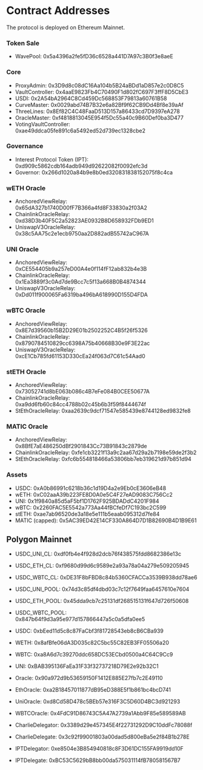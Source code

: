 # Contract Addresses
The protocol is deployed on Ethereum Mainnet.

### Token Sale
*    WavePool: 0x5a4396a2fe5fD36c6528a441D7A97c3B0f3e8aeE

### Core
*    ProxyAdmin: 0x3D9d8c08dC16Aa104b5B24aBDd1aD857e2c0D8C5
*    VaultController: 0x4aaE9823Fb4C70490F1d802fC697F3ffF8D5CbE3
*    USDI: 0x2A54bA2964C8Cd459Dc568853F79813a60761B58
*    CurveMaster: 0x0029abd74B7B32e6a82Bf9f62CB9Dd4Bf8e39aAf
*    ThreeLines: 0x8Ef82C4C48FaaD513D157a86433cd7D9397eA278
*    OracleMaster: 0xf4818813045E954f5Dc55a40c9B60Def0ba3D477
*    VotingVaultController: 0xae49ddca05fe891c6a5492ed52d739ec1328cbe2

### Governance
*    Interest Protocol Token (IPT): 0xd909c5862cdb164adb949d92622082f0092efc3d
*    Governor: 0x266d1020a84b9e8b0ed320831838152075f8c4ca     

### wETH Oracle
*    AnchoredViewRelay: 0x65dA327b1740D00fF7B366a4fd8F33830a2f03A2
*    ChainlinkOracleRelay: 0xd38D3b40F5C2a52823AE0932B8D658932FDb9ED1
*    UniswapV3OracleRelay: 0x38c5AA75c2e1ecb9750aa2D882adB55742aC967A
    
### UNI Oracle
*    AnchoredViewRelay: 0xCE554405b9a257eD00A4e0f114fF12ab832b4e3B
*    ChainlinkOracleRelay: 0x1Ea3889f3c0Ad7de9Bcc7c5f13a668B0B4874344
*    UniswapV3OracleRelay: 0xDd011f900065Fa6319ba496bA618990D155D4FDA

### wBTC Oracle
*    AnchoredViewRelay: 0x8E7d39560b15B2D29E01b2502252C4B5f26f5326
*    ChainlinkOracleRelay: 0x8790784510829cc6398A75b40668B30e9F3E22ac
*    UniswapV3OracleRelay: 0xcE1Cb785fd61153D330cEa24f063d7C61c54Aad0

### stETH Oracle
*    AnchoredViewRelay: 0x73052741d8bE063b086c4B7eFe084B0CEE50677A
*    ChainlinkOracleRelay: 0xa9dd6fb60c84cc4788b02c45b6b3f59f8444674f
*    StEthOracleRelay: 0xaa2639c9dcf71547e585439e8744128ed9832fe8

### MATIC Oracle
*    AnchoredViewRelay: 0x8BfE7aE486250dBf2901843Cc73B91843c2879de
*    ChainlinkOracleRelay: 0xfe1cb3221f13a9c2aa67d29a2b7198e59de2f3b2
*    StEthOracleRelay: 0xfc6b554818466a53806bb7eb319621d97b851d94

### Assets
* USDC: 0xA0b86991c6218b36c1d19D4a2e9Eb0cE3606eB48
* wETH: 0xC02aaA39b223FE8D0A0e5C4F27eAD9083C756Cc2
* UNI: 0x1f9840a85d5aF5bf1D1762F925BDADdC4201F984
* wBTC: 0x2260FAC5E5542a773Aa44fBCfeDf7C193bc2C599
* stETH: 0xae7ab96520de3a18e5e111b5eaab095312d7fe84
* MATIC (capped): 0x5AC39ED42E14CF330A864D7D1B82690B4D1B9E61


## Polygon Mainnet
*    USDC_UNI_CL: 0xdf0fb4e4f928d2dcb76f438575fdd8682386e13c
*    USDC_ETH_CL: 0xf9680d99d6c9589e2a93a78a04a279e509205945
*    USDC_WBTC_CL: 0xDE31F8bFBD8c84b5360CFACCa3539B938dd78ae6
*    USDC_UNI_POOL: 0x74d3c85df4dbd03c7c12f7649faa6457610e7604
*    USDC_ETH_POOL: 0x45dda9cb7c25131df268515131f647d726f50608
*    USDC_WBTC_POOL: 0x847b64f9d3a95e977d157866447a5c0a5dfa0ee5
*    USDC: 0xbEed11d5c8c87FaCbf3f81728543eb8cB6CBa939
*    WETH: 0x8afBfe06dA3D035c82C5bc55C82EB3FF05506a20
*    WBTC: 0xa8A6d7c39270ddc658DC53ECbd0500a4C64C9Cc9
*    UNI: 0xBAB395136FaEa31F33f32737218D79E2e92b32C1

*    Oracle: 0x90a972d9b53659150F1412E885E27fb7c2E49110
*    EthOracle: 0xa2B18457011877dB95eD388E5f1b861bc4bcD741
*    UniOracle: 0xd8Cd58D478c5BEb57e316F3C5D60D4BC3d921293
*    WBTCOracle: 0x4FdC91D86743C5A47A2739a1Abb9F85e589589AB
*    CharlieDelegator: 0x3389d29e457345E4f22731292D9C10ddFc78088f
*    CharlieDelegate: 0x3c92f99001803a00dad5d800eBa5e2f84B1b278E
*    IPTDelegator: 0xe8504e3B854940818c8F3D61DC155FA9919dd10F
*    IPTDelegate: 0xBC53C5629bB8bb00da575031114fB780581567B7

